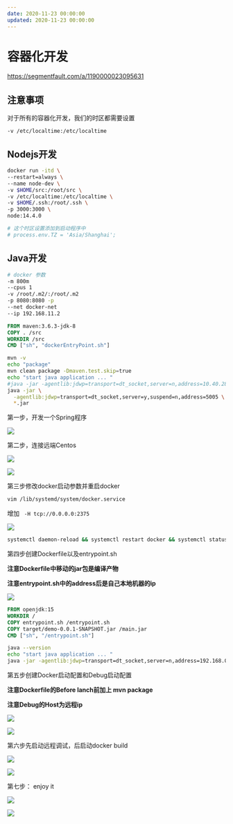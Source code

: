 ```yaml
---
date: 2020-11-23 00:00:00
updated: 2020-11-23 00:00:00
---
```



# 容器化开发

https://segmentfault.com/a/1190000023095631



## 注意事项

对于所有的容器化开发，我们的时区都需要设置

```docker
-v /etc/localtime:/etc/localtime
```
<!-- more -->


## Nodejs开发

```sh
docker run -itd \
--restart=always \
--name node-dev \
-v $HOME/src:/root/src \
-v /etc/localtime:/etc/localtime \
-v $HOME/.ssh:/root/.ssh \
-p 3000:3000 \
node:14.4.0

# 这个时区设置添加到启动程序中
# process.env.TZ = 'Asia/Shanghai';
```

## Java开发

```sh
# docker 参数
-m 800m
--cpus 1
-v /root/.m2/:/root/.m2
-p 8080:8080 -p
--net docker-net
--ip 192.168.11.2
```

```Dockerfile
FROM maven:3.6.3-jdk-8
COPY . /src
WORKDIR /src
CMD ["sh", "dockerEntryPoint.sh"]
```

```sh
mvn -v
echo "package"
mvn clean package -Dmaven.test.skip=true
echo "start java application ... "
#java -jar -agentlib:jdwp=transport=dt_socket,server=n,address=10.40.28.63:5005,suspend=y main.jar
java -jar \
  -agentlib:jdwp=transport=dt_socket,server=y,suspend=n,address=5005 \
  *.jar
```



第一步，开发一个Spring程序

![](image-2020-12-12-15.37.04.735.png)

第二步，连接远端Centos

![](image-2020-12-12-15.41.38.665.png)

![](image-2020-12-12-15.42.14.889.png)

第三步修改docker启动参数并重启docker

```sh
vim /lib/systemd/system/docker.service 
```

增加 ` -H tcp://0.0.0.0:2375`

![](image-2020-12-12-15.45.27.215.png)

```sh
systemctl daemon-reload && systemctl restart docker && systemctl status docker
```

第四步创建Dockerfile以及entrypoint.sh

**注意Dockerfile中移动的jar包是编译产物**

**注意entrypoint.sh中的address后是自己本地机器的ip**

![](image-2020-12-12-15.50.43.742.png)

```dockerfile
FROM openjdk:15
WORKDIR /
COPY entrypoint.sh /entrypoint.sh
COPY target/demo-0.0.1-SNAPSHOT.jar /main.jar
CMD ["sh", "/entrypoint.sh"]
```

```sh
java --version
echo "start java application ... "
java -jar -agentlib:jdwp=transport=dt_socket,server=n,address=192.168.0.109:5005,suspend=y -Duser.timezone=Asia/Shanghai /main.jar
```

第五步创建Docker启动配置和Debug启动配置

**注意Dockerfile的Before lanch前加上 mvn package**

**注意Debug的Host为远程ip**

![](image-2020-12-12-15.54.16.319.png)

![](image-2020-12-12-15.55.04.553.png)

第六步先启动远程调试，后启动docker build

![](image-2020-12-12-15.56.11.552.png)

![](image-2020-12-12-15.56.59.369.png)

第七步： enjoy it

![](image-2020-12-12-15.57.44.919.png)

![](image-2020-12-12-15.58.45.815.png)